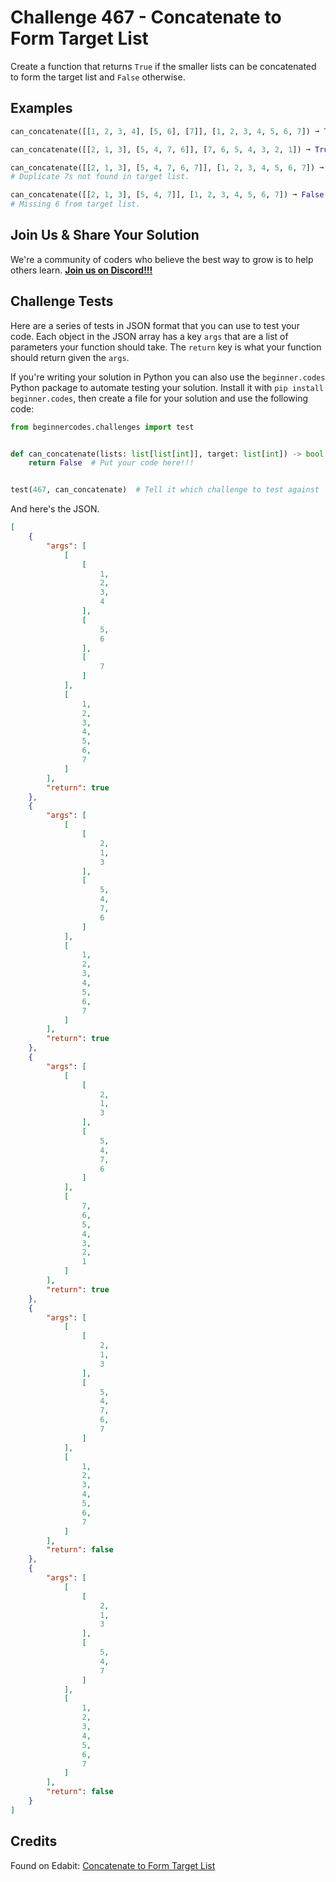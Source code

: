 # Challenge 467 - Concatenate to Form Target List

Create a function that returns `True` if the smaller lists can be concatenated to form the target list and `False` otherwise.

## Examples
```python
can_concatenate([[1, 2, 3, 4], [5, 6], [7]], [1, 2, 3, 4, 5, 6, 7]) ➞ True

can_concatenate([[2, 1, 3], [5, 4, 7, 6]], [7, 6, 5, 4, 3, 2, 1]) ➞ True

can_concatenate([[2, 1, 3], [5, 4, 7, 6, 7]], [1, 2, 3, 4, 5, 6, 7]) ➞ False
# Duplicate 7s not found in target list.

can_concatenate([[2, 1, 3], [5, 4, 7]], [1, 2, 3, 4, 5, 6, 7]) ➞ False
# Missing 6 from target list.
```
## Join Us & Share Your Solution

We're a community of coders who believe the best way to grow is to help others learn. **[Join us on Discord!!!]("https"://discord.gg/sfHykntuGy)**

## Challenge Tests

Here are a series of tests in JSON format that you can use to test your code. Each object in the JSON array has a key `args` that are a list of parameters your function should take. The `return` key is what your function should return given the `args`. 

If you're writing your solution in Python you can also use the `beginner.codes` Python package to automate testing your solution. Install it with `pip install beginner.codes`, then create a file for your solution and use the following code:
```python
from beginnercodes.challenges import test


def can_concatenate(lists: list[list[int]], target: list[int]) -> bool:
    return False  # Put your code here!!!


test(467, can_concatenate)  # Tell it which challenge to test against
```
And here's the JSON.
```json
[
    {
        "args": [
            [
                [
                    1,
                    2,
                    3,
                    4
                ],
                [
                    5,
                    6
                ],
                [
                    7
                ]
            ],
            [
                1,
                2,
                3,
                4,
                5,
                6,
                7
            ]
        ],
        "return": true
    },
    {
        "args": [
            [
                [
                    2,
                    1,
                    3
                ],
                [
                    5,
                    4,
                    7,
                    6
                ]
            ],
            [
                1,
                2,
                3,
                4,
                5,
                6,
                7
            ]
        ],
        "return": true
    },
    {
        "args": [
            [
                [
                    2,
                    1,
                    3
                ],
                [
                    5,
                    4,
                    7,
                    6
                ]
            ],
            [
                7,
                6,
                5,
                4,
                3,
                2,
                1
            ]
        ],
        "return": true
    },
    {
        "args": [
            [
                [
                    2,
                    1,
                    3
                ],
                [
                    5,
                    4,
                    7,
                    6,
                    7
                ]
            ],
            [
                1,
                2,
                3,
                4,
                5,
                6,
                7
            ]
        ],
        "return": false
    },
    {
        "args": [
            [
                [
                    2,
                    1,
                    3
                ],
                [
                    5,
                    4,
                    7
                ]
            ],
            [
                1,
                2,
                3,
                4,
                5,
                6,
                7
            ]
        ],
        "return": false
    }
]
```
## Credits

Found on Edabit: [Concatenate to Form Target List](https://edabit.com/challenge/23htQEtZobC8cfwcm)
